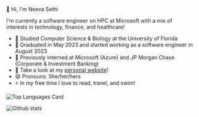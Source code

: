 👋 Hi, I'm Neeva Sethi

<!--
**neevasethi/neevasethi** is a ✨ _special_ ✨ repository because its `README.md` (this file) appears on your GitHub profile.

Here are some ideas to get you started:
-->
I'm currently a software engineer on HPC at Microsoft with a mix of interests in technology, finance, and healthcare!
- 📓 Studied Computer Science & Biology at the University of Florida
- 🎒 Graduated in May 2023 and started working as a software engineer in August 2023
- 📙 Previously interned at Microsoft (Azure) and JP Morgan Chase (Corporate & Investment Banking)
- 💬 Take a look at my [personal website](https://neevasethi.github.io/)! 
- 😄 Pronouns: She/her/hers
- ⚡ In my free time I love to read, travel, and swim!


![Top Languages Card](https://github-readme-stats.vercel.app/api/top-langs/?username=neevasethi)

![Github stats](https://github-readme-stats.vercel.app/api?username=neevasethi&theme=highcontrast&show_icons=true&count_private=true)
